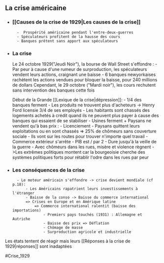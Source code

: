 ## La crise américaine

- ### [[Causes de la crise de 1929|Les causes de la crise]]
		-  Prospérité américaine pendant l'entre-deux-guerres
		- Spéculateurs profitent de la hausse des cours
		- Banques prêtent sans apport aux spéculateurs

- ### La crise
	Le 24 octobre 1929("Jeudi Noir"), la bourse de Wall Street s'effondre :
			- Par peur à cause d'une rumeur de surproduction, les spéculateurs vendent leurs actions, craignant une baisse
			- 6 banques newyorkaises rachètent les actions vendues pour bloquer la baisse, pour 240 millions de dollars
	Cependant, le 29 octobre ("Mardi noir"), les cours rechutent sans intervention des banques cette fois

	Début de la Grande [[Lexique de la crise|dépression]]:
			- 1/4 des banques ferment
			- Les produits ne trouvent plus d'acheteurs -> Henry Ford licensie 3/4 de ses employés
			- Les habitants sont chassés des logements achetés à crédit quand ils ne peuvent plus payer à cause des banques qui essaient de se stabiliser
			- Usines ferment + Paysans ne vendent qu'à bas prix :
				- Licenciement
				- Paysans quittent leurs exploitations ou en sont chassés
					=> 25% de chômeurs sans couverture sociale
						- Ils vont sur les routes pour trouver n'importe quel travail
			- Commerce extérieur s'arrête
			- PIB est / par 2
			- Dure jusqu'à la veille de la guerre
			- Avec chômeurs dans les rues, misère et violence règnent ->Les extrêmes politiques montent car la bourgeoisie cherche des systèmes politiques forts pour rétablir l'odre dans les rues par peur

- ### Les conséquences de la crise
		- Le moteur américain s'effondre -> crise devient mondiale (cf p.18):
			- Les Américains rapatrient leurs investissements à l'étranger
			- Baisse de la conso -> Baisse du commerce international
			=> Crises en Europe et en Amérique latine
				=> Commerce international ralentit (baisse des importations)
					- Premiers pays touchés (1931) : Allemagne et Autriche
					- Baisse des prix => Déflation
					- Chômage de masse
					- Surproduction agricole et industrielle
Les états tentent de réagir mais leurs [[Réponses à la crise de 1929|réponses]] sont inadaptées

#Crise_1929